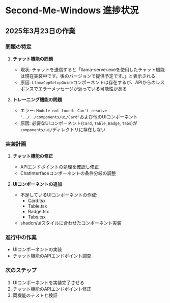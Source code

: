 # Second-Me-Windows 進捗状況

## 2025年3月23日の作業

### 問題の特定
1. **チャット機能の問題**
   - 現状: チャットを送信すると「llama-server.exeを使用したチャット機能は現在実装中です。後のバージョンで提供予定です。」と表示される
   - 原因: `LlamaCppSetupGuide`コンポーネントは存在するが、APIからのレスポンスでエラーメッセージが返っている可能性がある

2. **トレーニング機能の問題**
   - エラー: `Module not found: Can't resolve '../../components/ui/Card'`および他のUIコンポーネント
   - 原因: 必要なUIコンポーネント(`Card`, `Table`, `Badge`, `Tabs`)が`components/ui/`ディレクトリに存在しない

### 実装計画
1. **チャット機能の修正**
   - APIエンドポイントの処理を確認し修正
   - ChatInterfaceコンポーネントの条件分岐の調整

2. **UIコンポーネントの追加**
   - 不足しているUIコンポーネントの作成:
     - Card.tsx
     - Table.tsx
     - Badge.tsx
     - Tabs.tsx
   - shadcn/uiスタイルに合わせたコンポーネント実装

### 進行中の作業
- UIコンポーネントの実装
- チャット機能のAPIエンドポイント調査

### 次のステップ
1. UIコンポーネントを実装完了させる
2. チャット機能のAPIエンドポイント修正
3. 両機能のテストと検証
